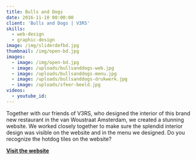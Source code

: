 ```yaml
---
title: Bulls and Dogs
date: 2016-11-10 00:00:00
client: 'Bulls and Dogs | V3RS'
skills:
  - web-design
  - graphic-design
image: /img/sliderdefbd.jpg
thumbnail: /img/open-bd.jpg
images:
  - image: /img/open-bd.jpg
  - image: /uploads/bullsanddogs-web.jpg
  - image: /uploads/bullsanddogs-menu.jpg
  - image: /uploads/bullsanddogs-drukwerk.jpg
  - image: /uploads/sfeer-beeld.jpg
videos:
  - youtube_id:
---
```



Together with our friends of V3RS, who designed the interior of this brand new restaurant in the van Woustraat Amsterdam, we created a stunning website. We worked closely together to make sure the splendid interior design was visible on the website and in the menu we designed. Do you recognize the hotdog tiles on the website?

**[Visit the website](http://www.bullsanddogs.com/)**